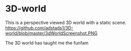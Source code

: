 # 3D-world
This is a perspective viewed 3D world with a static scene.
https://github.com/adstads1/3D-world/blob/master/3dWorldScreenshot.PNG

The 3D world has taught me the funfam
